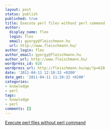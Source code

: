 ```yaml
---
layout: post
status: publish
published: true
title: Execute perl files without perl command
author:
  display_name: flex
  login: flex
  email: gyorgy@fleischmann.hu
  url: http://www.fleischmann.hu/
author_login: flex
author_email: gyorgy@fleischmann.hu
author_url: http://www.fleischmann.hu/
wordpress_id: 628
wordpress_url: http://fleischmann.hu/wp/?p=628
date: '2011-04-11 12:10:32 +0200'
date_gmt: '2011-04-11 11:10:32 +0200'
categories:
- knowledge
- perl
tags:
- knowledge
- perl
comments: []
---
```

<p><a href="http://community.activestate.com/forum/want-execute-perl-files-without-perl-command">Execute perl files without perl command</a></p>
